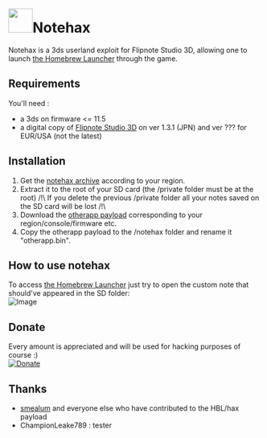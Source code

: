 # <img src="https://vignette2.wikia.nocookie.net/flipnoteartist/images/e/e6/Frog.png/revision/latest?cb=20150103171103" width="48">Notehax
Notehax is a 3ds userland exploit for Flipnote Studio 3D, allowing one to launch
[the Homebrew Launcher](http://smealum.github.io/3ds/) through the game.

## Requirements
You'll need :  
* a 3ds on firmware <= 11.5
* a digital copy of [Flipnote Studio 3D](https://my.nintendo.com/rewards/0391c34c430369c0) on ver 1.3.1 (JPN) and ver ??? for EUR/USA (not the latest)

## Installation
1. Get the [notehax archive](https://github.com/mrnbayoh/notehax/releases/) according to your region.
2. Extract it to the root of your SD card (the /private folder must be at the root) /!\ If you delete the previous /private folder all your notes saved on the SD card will be lost /!\
3. Download the [otherapp payload](http://smealum.github.io/3ds/) corresponding to your region/console/firmware etc.
4. Copy the otherapp payload to the /notehax folder and rename it "otherapp.bin".

## How to use notehax
To access [the Homebrew Launcher](http://smealum.github.io/3ds/) just try to open the custom note that should've appeared in the SD folder:  
![Image](http://i.imgur.com/pENuo1Z.png)

## Donate  
Every amount is appreciated and will be used for hacking purposes of course :)  
[![Donate](https://www.paypalobjects.com/en_US/i/btn/btn_donate_LG.gif)](https://www.paypal.com/cgi-bin/webscr?cmd=_s-xclick&hosted_button_id=KFEV25LC9KTX4)

## Thanks
* [smealum](https://github.com/smealum) and everyone else who have contributed to the HBL/hax payload
* ChampionLeake789 : tester
